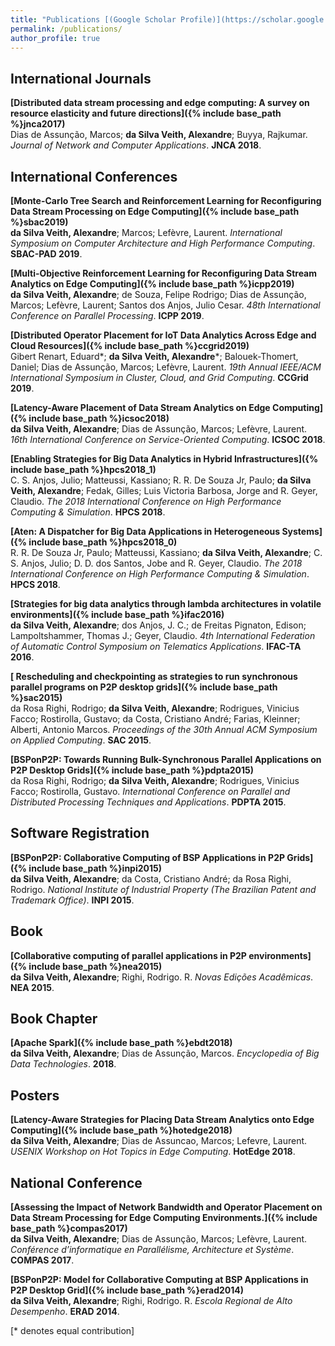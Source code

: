 ```yaml
---
title: "Publications [(Google Scholar Profile)](https://scholar.google.com/citations?user=ZrkbeCQAAAAJ&hl=nl)"
permalink: /publications/
author_profile: true
---
```


## International Journals
<b>[Distributed data stream processing and edge computing: A survey on resource elasticity and future directions]({% include base_path %}jnca2017)</b><br>
Dias de Assunção, Marcos; <b>da Silva Veith, Alexandre</b>; Buyya, Rajkumar. <i>Journal of Network and Computer Applications</i>. <b>JNCA 2018</b>.

## International Conferences
<b>[Monte-Carlo Tree Search and Reinforcement Learning for Reconfiguring Data Stream Processing on Edge Computing]({% include base_path %}sbac2019)</b><br>
<b>da Silva Veith, Alexandre</b>; Marcos; Lefèvre, Laurent. <i>International Symposium on Computer Architecture and High Performance Computing</i>. <b>SBAC-PAD 2019</b>.

<b>[Multi-Objective Reinforcement Learning for Reconfiguring Data Stream Analytics on Edge Computing]({% include base_path %}icpp2019)</b><br>
<b>da Silva Veith, Alexandre</b>; de Souza, Felipe Rodrigo; Dias de Assunção, Marcos; Lefèvre, Laurent; Santos dos Anjos, Julio Cesar. <i>48th International Conference on Parallel Processing</i>. <b>ICPP 2019</b>.

<b>[Distributed Operator Placement for IoT Data Analytics Across Edge and Cloud Resources]({% include base_path %}ccgrid2019)</b><br>
Gibert Renart, Eduard\*; <b>da Silva Veith, Alexandre</b>\*; Balouek-Thomert, Daniel; Dias de Assunção, Marcos; Lefèvre, Laurent. <i>19th Annual IEEE/ACM International Symposium in Cluster, Cloud, and Grid Computing</i>. <b>CCGrid 2019</b>.

<b>[Latency-Aware Placement of Data Stream Analytics on Edge Computing]({% include base_path %}icsoc2018)</b><br>
<b>da Silva Veith, Alexandre</b>; Dias de Assunção, Marcos; Lefèvre, Laurent. <i>16th International Conference on Service-Oriented Computing</i>. <b>ICSOC 2018</b>.

<b>[Enabling Strategies for Big Data Analytics in Hybrid Infrastructures]({% include base_path %}hpcs2018_1)</b><br>
C. S. Anjos, Julio; Matteussi, Kassiano; R. R. De Souza Jr, Paulo; <b>da Silva Veith, Alexandre</b>; Fedak, Gilles; Luis Victoria Barbosa, Jorge and R. Geyer, Claudio. <i>The 2018 International Conference on High Performance Computing & Simulation</i>. <b>HPCS 2018</b>.

<b>[Aten: A Dispatcher for Big Data Applications in Heterogeneous Systems]({% include base_path %}hpcs2018_0)</b><br>
R. R. De Souza Jr, Paulo; Matteussi, Kassiano; <b>da Silva Veith, Alexandre</b>; C. S. Anjos, Julio; D. D. dos Santos, Jobe and R. Geyer, Claudio. <i>The 2018 International Conference on High Performance Computing & Simulation</i>. <b>HPCS 2018</b>.

<b>[Strategies for big data analytics through lambda architectures in volatile environments]({% include base_path %}ifac2016)</b><br>
<b>da Silva Veith, Alexandre</b>; dos Anjos, J. C.; de Freitas Pignaton, Edison; Lampoltshammer, Thomas J.; Geyer, Claudio.  <i>4th International Federation of Automatic Control Symposium on Telematics Applications</i>. <b>IFAC-TA 2016</b>.

<b>[ Rescheduling and checkpointing as strategies to run synchronous parallel programs on P2P desktop grids]({% include base_path %}sac2015)</b><br>
da Rosa Righi, Rodrigo; <b>da Silva Veith, Alexandre</b>; Rodrigues, Vinicius Facco; Rostirolla, Gustavo; da Costa, Cristiano André; Farias, Kleinner; Alberti, Antonio Marcos. <i>Proceedings of the 30th Annual ACM Symposium on Applied Computing</i>. <b>SAC 2015</b>.

<b>[BSPonP2P: Towards Running Bulk-Synchronous Parallel Applications on P2P Desktop Grids]({% include base_path %}pdpta2015)</b><br>
da Rosa Righi, Rodrigo; <b>da Silva Veith, Alexandre</b>; Rodrigues, Vinicius Facco; Rostirolla, Gustavo. <i>International Conference on Parallel and Distributed Processing Techniques and Applications</i>. <b>PDPTA 2015</b>.

## Software Registration
<b>[BSPonP2P: Collaborative Computing of BSP Applications in P2P Grids]({% include base_path %}inpi2015)</b><br>
<b>da Silva Veith, Alexandre</b>; da Costa, Cristiano André; da Rosa Righi, Rodrigo. <i>National Institute of Industrial Property (The Brazilian Patent and Trademark Office)</i>. <b>INPI 2015</b>.

## Book
<b>[Collaborative computing of parallel applications in P2P environments]({% include base_path %}nea2015)</b><br>
<b>da Silva Veith, Alexandre</b>; Righi, Rodrigo. R. <i>Novas Edições Acadêmicas</i>. <b>NEA 2015</b>.

## Book Chapter
<b>[Apache Spark]({% include base_path %}ebdt2018)</b><br>
<b>da Silva Veith, Alexandre</b>; Dias de Assunção, Marcos. <i>Encyclopedia of Big Data Technologies</i>. <b>2018</b>.

## Posters
<b>[Latency-Aware Strategies for Placing Data Stream Analytics onto Edge Computing]({% include base_path %}hotedge2018)</b><br>
<b>da Silva Veith, Alexandre</b>; Dias de Assuncao, Marcos; Lefevre, Laurent. <i>USENIX Workshop on Hot Topics in Edge Computing</i>. <b>HotEdge 2018</b>.

## National Conference
<b>[Assessing the Impact of Network Bandwidth and Operator Placement on Data Stream Processing for Edge Computing Environments.]({% include base_path %}compas2017)</b><br>
<b>da Silva Veith, Alexandre</b>; Dias de Assunção, Marcos; Lefèvre, Laurent. <i>Conférence d’informatique en Parallélisme, Architecture et Système</i>. <b>COMPAS 2017</b>.

<b>[BSPonP2P: Model for Collaborative Computing at BSP Applications in P2P Desktop Grid]({% include base_path %}erad2014)</b><br>
<b>da Silva Veith, Alexandre</b>; Righi, Rodrigo. R. <i>Escola Regional de Alto Desempenho</i>. <b>ERAD 2014</b>.

[\* denotes equal contribution]
